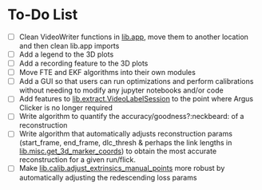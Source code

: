 # To-Do List

- [ ] Clean VideoWriter functions in [lib.app](https://github.com/African-Robotics-Unit/AcinoSet/blob/655ef34dec6d43cdb4fe6b23eab0e565a8fa846e/src/lib/app.py#L223), move them to another location and then clean lib.app imports
- [ ] Add a legend to the 3D plots
- [ ] Add a recording feature to the 3D plots
- [ ] Move FTE and EKF algorithms into their own modules
- [ ] Add a GUI so that users can run optimizations and perform calibrations without needing to modify any jupyter notebooks and/or code
- [ ] Add features to [lib.extract.VideoLabelSession](https://github.com/African-Robotics-Unit/AcinoSet/blob/69eed4795cbc163b0f8979f5f89b6d1a381765bc/src/lib/extract.py#L58) to the point where Argus Clicker is no longer required
- [ ] Write algorithm to quantify the accuracy/goodness?:neckbeard: of a reconstruction
- [ ] Write algorithm that automatically adjusts reconstruction params (start_frame, end_frame, dlc_thresh & perhaps the link lengths in [lib.misc.get_3d_marker_coords](https://github.com/African-Robotics-Unit/AcinoSet/blob/69eed4795cbc163b0f8979f5f89b6d1a381765bc/src/lib/misc.py#L34)) to obtain the most accurate reconstruction for a given run/flick.
- [ ] Make [lib.calib.adjust_extrinsics_manual_points](https://github.com/African-Robotics-Unit/AcinoSet/blob/69eed4795cbc163b0f8979f5f89b6d1a381765bc/src/lib/calib.py#L215) more robust by automatically adjusting the redescending loss params